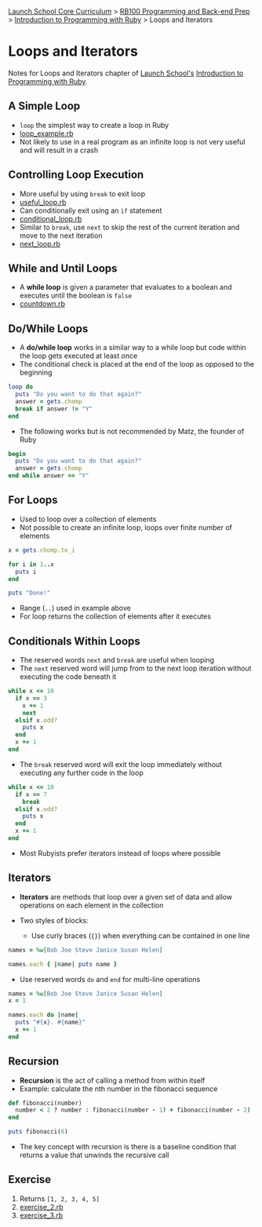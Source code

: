 [Launch School Core Curriculum][readme] >
[RB100 Programming and Back-end Prep][rb100] >
[Introduction to Programming with Ruby][intro-notes] >
Loops and Iterators

# Loops and Iterators

Notes for Loops and Iterators chapter of [Launch School's][launch-school] [Introduction to Programming with Ruby][intro-to-ruby].

## A Simple Loop

- `loop` the simplest way to create a loop in Ruby
- [loop_example.rb](loop_example.rb)
- Not likely to use in a real program as an infinite loop is not very useful and will result in a crash

## Controlling Loop Execution

- More useful by using `break` to exit loop
- [useful_loop.rb](useful_loop.rb)
- Can conditionally exit using an `if` statement
- [conditional_loop.rb](conditional_loop.rb)
- Similar to `break`, use `next` to skip the rest of the current iteration and move to the next iteration
- [next_loop.rb](next_loop.rb)

## While and Until Loops

- A **while loop** is given a parameter that evaluates to a boolean and executes until the boolean is `false`
- [countdown.rb](countdown.rb)

## Do/While Loops

- A **do/while loop** works in a similar way to a while loop but code within the loop gets executed at least once
- The conditional check is placed at the end of the loop as opposed to the beginning

```ruby
loop do
  puts "Do you want to do that again?"
  answer = gets.chomp
  break if answer != "Y"
end
```

- The following works but is not recommended by Matz, the founder of Ruby

```ruby
begin
  puts "Do you want to do that again?"
  answer = gets.chomp
end while answer == "Y"
```

## For Loops

- Used to loop over a collection of elements
- Not possible to create an infinite loop, loops over finite number of elements

```ruby
x = gets.chomp.to_i

for i in 1..x
  puts i
end

puts "Done!"
```

- Range (`..`) used in example above
- For loop returns the collection of elements after it executes

## Conditionals Within Loops

- The reserved words `next` and `break` are useful when looping
- The `next` reserved word will jump from to the next loop iteration without executing the code beneath it

```ruby
while x <= 10
  if x == 3
    x += 1
    next
  elsif x.odd?
    puts x
  end
  x += 1
end
```

- The `break` reserved word will exit the loop immediately without executing any further code in the loop

```ruby
while x <= 10
  if x == 7
    break
  elsif x.odd?
    puts x
  end
  x += 1
end
```

- Most Rubyists prefer iterators instead of loops where possible

## Iterators

- **Iterators** are methods that loop over a given set of data and allow operations on each element in the collection
- Two styles of blocks:

  - Use curly braces (`{}`) when everything can be contained in one line

```ruby
names = %w[Bob Joe Steve Janice Susan Helen]

names.each { |name| puts name }
```

- Use reserved words `do` and `end` for multi-line operations

```ruby
names = %w[Bob Joe Steve Janice Susan Helen]
x = 1

names.each do |name|
  puts "#{x}. #{name}"
  x += 1
end
```

## Recursion

- **Recursion** is the act of calling a method from within itself
- Example: calculate the nth number in the fibonacci sequence

```ruby
def fibonacci(number)
  number < 2 ? number : fibonacci(number - 1) + fibonacci(number - 2)
end

puts fibonacci(6)
```

- The key concept with recursion is there is a baseline condition that returns a value that unwinds the recursive call

## Exercise

1. Returns `[1, 2, 3, 4, 5]`
2. [exercise_2.rb](exercise_2.rb)
3. [exercise_3.rb](exercise_3.rb)

<!-- internal links -->

[intro-notes]: /books/introduction_to_programming_with_ruby/notes.md
[rb100]: /rb100/notes.md
[readme]: /README.md

<!-- external links -->

[intro-to-ruby]: https://launchschool.com/books/ruby
[launch-school]: https://launchschool.com
